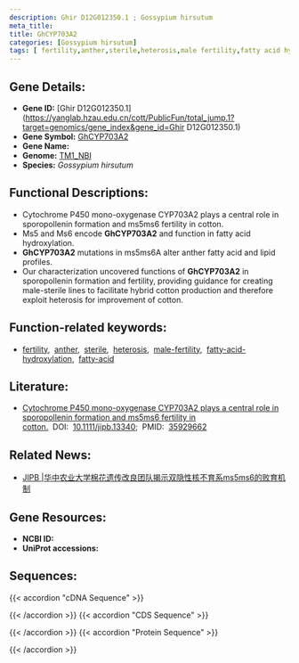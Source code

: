 ```yaml
---
description: Ghir D12G012350.1 ; Gossypium hirsutum
meta_title:
title: GhCYP703A2
categories: [Gossypium hirsutum]
tags: [ fertility,anther,sterile,heterosis,male fertility,fatty acid hydroxylation,fatty acid ]
---
```


## Gene Details:
- **Gene ID:**	[Ghir D12G012350.1](https://yanglab.hzau.edu.cn/cott/PublicFun/total_jump.1?target=genomics/gene_index&gene_id=Ghir D12G012350.1)
- **Gene Symbol:** <u>GhCYP703A2</u>
- **Gene Name:** 
- **Genome:** [TM1_NBI](https://yanglab.hzau.edu.cn/CottonMD/download.1)
- **Species:** *Gossypium hirsutum*

## Functional Descriptions:
   - Cytochrome P450 mono-oxygenase CYP703A2 plays a central role in sporopollenin formation and ms5ms6 fertility in cotton.
   - Ms5 and Ms6 encode **GhCYP703A2** and function in fatty acid hydroxylation.
   - **GhCYP703A2** mutations in ms5ms6A alter anther fatty acid and lipid profiles.
   - Our characterization uncovered functions of **GhCYP703A2** in sporopollenin formation and fertility, providing guidance for creating male-sterile lines to facilitate hybrid cotton production and therefore exploit heterosis for improvement of cotton.

## Function-related keywords:
   - [fertility](/tags/fertility/),&nbsp;&nbsp;[anther](/tags/anther/),&nbsp;&nbsp;[sterile](/tags/sterile/),&nbsp;&nbsp;[heterosis](/tags/heterosis/),&nbsp;&nbsp;[male-fertility](/tags/male-fertility/),&nbsp;&nbsp;[fatty-acid-hydroxylation](/tags/fatty-acid-hydroxylation/),&nbsp;&nbsp;[fatty-acid](/tags/fatty-acid/)

## Literature:
   - [Cytochrome P450 mono-oxygenase CYP703A2 plays a central role in sporopollenin formation and ms5ms6 fertility in cotton.]( https://onlinelibrary.wiley.com/doi/10.1111/jipb.13340)&nbsp;&nbsp;DOI:&nbsp;&nbsp;[10.1111/jipb.13340](https://onlinelibrary.wiley.com/doi/10.1111/jipb.13340);&nbsp;&nbsp;PMID:&nbsp;&nbsp;[35929662](https://pubmed.ncbi.nlm.nih.gov/35929662/)

## Related News:
   - [JIPB | ​华中农业大学棉花遗传改良团队揭示双隐性核不育系ms5ms6的败育机制](https://mp.weixin.qq.com/s?__biz=Mzg3MDEwNDEyMg==&mid=2247535618&idx=2&sn=740aa523bab757061da8612f20671025&chksm=ce90e157f9e76841e22e5df7a59a221ac14fc81e7c6145444d391a092482519449e513732a80&scene=27#wechat_redirect)

## Gene Resources:
- **NCBI ID:**  [](https://www.ncbi.nlm.nih.gov/gene/?term=)
- **UniProt accessions:** [](https://www.uniprot.org/uniprotkb//entry)



## Sequences:
{{< accordion "cDNA Sequence" >}}

{{< /accordion >}}
{{< accordion "CDS Sequence" >}}

{{< /accordion >}}
{{< accordion "Protein Sequence" >}}

{{< /accordion >}}
